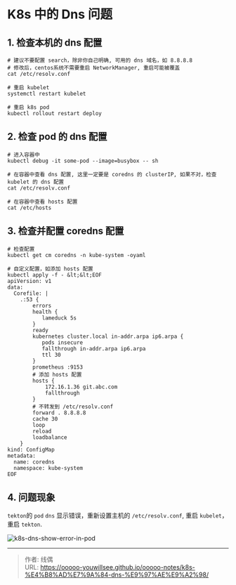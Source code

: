 # K8s 中的 Dns 问题



## 1. 检查本机的 dns 配置

```shell
# 建议不要配置 search，除非你自己明确, 可用的 dns 域名，如 8.8.8.8
# 修改后，centos系统不需要重启 NetworkManager, 重启可能被覆盖
cat /etc/resolv.conf

# 重启 kubelet
systemctl restart kubelet

# 重启 k8s pod
kubectl rollout restart deploy
```

## 2. 检查 pod 的 dns 配置

```shell
# 进入容器中
kubectl debug -it some-pod --image=busybox -- sh

# 在容器中查看 dns 配置, 这里一定要是 coredns 的 clusterIP, 如果不对，检查 kubelet 的 dns 配置
cat /etc/resolv.conf

# 在容器中查看 hosts 配置
cat /etc/hosts
```

## 3. 检查并配置 coredns 配置
```shell
# 检查配置
kubectl get cm coredns -n kube-system -oyaml

# 自定义配置，如添加 hosts 配置
kubectl apply -f - &lt;&lt;EOF
apiVersion: v1
data:
  Corefile: |
    .:53 {
        errors
        health {
           lameduck 5s
        }
        ready
        kubernetes cluster.local in-addr.arpa ip6.arpa {
           pods insecure
           fallthrough in-addr.arpa ip6.arpa
           ttl 30
        }
        prometheus :9153
        # 添加 hosts 配置
        hosts {
            172.16.1.36 git.abc.com
            fallthrough
        }
        # 不转发到 /etc/resolv.conf
        forward . 8.8.8.8
        cache 30
        loop
        reload
        loadbalance
    }
kind: ConfigMap
metadata:
  name: coredns
  namespace: kube-system
EOF
```

## 4. 问题现象

`tekton`的 `pod` `dns` 显示错误，重新设置主机的 `/etc/resolv.conf`, 重启 `kubelet`， 重启 `tekton`.

![k8s-dns-show-error-in-pod](/ooooo-notes/images/k8s-dns-show-error-in-pod.png)

---

> 作者: 线偶  
> URL: https://ooooo-youwillsee.github.io/ooooo-notes/k8s-%E4%B8%AD%E7%9A%84-dns-%E9%97%AE%E9%A2%98/  

